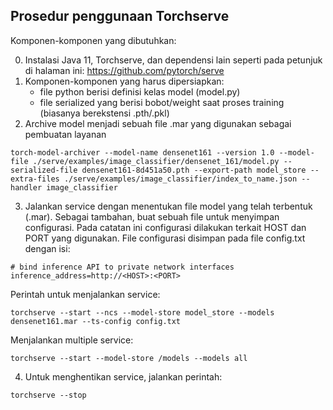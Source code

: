 ## Prosedur penggunaan Torchserve
Komponen-komponen yang dibutuhkan:

0. Instalasi Java 11, Torchserve, dan dependensi lain seperti pada petunjuk di halaman ini: https://github.com/pytorch/serve
1. Komponen-komponen yang harus dipersiapkan:
    * file python berisi definisi kelas model (model.py)
    * file serialized yang berisi bobot/weight saat proses training (biasanya berekstensi .pth/.pkl)
2. Archive model menjadi sebuah file .mar yang digunakan sebagai pembuatan layanan

```
torch-model-archiver --model-name densenet161 --version 1.0 --model-file ./serve/examples/image_classifier/densenet_161/model.py --serialized-file densenet161-8d451a50.pth --export-path model_store --extra-files ./serve/examples/image_classifier/index_to_name.json --handler image_classifier
```

3. Jalankan service dengan menentukan file model yang telah terbentuk (.mar). Sebagai tambahan, buat sebuah file untuk menyimpan configurasi. Pada catatan ini configurasi dilakukan terkait HOST dan PORT yang digunakan. File configurasi disimpan pada file config.txt dengan isi:
```
# bind inference API to private network interfaces
inference_address=http://<HOST>:<PORT>
```
Perintah untuk menjalankan service:
```
torchserve --start --ncs --model-store model_store --models densenet161.mar --ts-config config.txt
```
Menjalankan multiple service:
```
torchserve --start --model-store /models --models all
```

4. Untuk menghentikan service, jalankan perintah:
```
torchserve --stop
```
